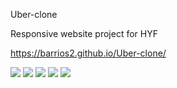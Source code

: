 Uber-clone

Responsive website project for HYF

https://barrios2.github.io/Uber-clone/

<img src="https://i.pinimg.com/originals/53/c4/16/53c4163b482e0bb8d9394f193c47b61f.png"/>

<img src="https://i.pinimg.com/originals/da/a6/17/daa61718e7c9bcf1ff4377618782c478.png"/>

<img src="https://i.pinimg.com/originals/25/21/06/252106b56a02a26f211badf78286d69b.png"/>

<img src="https://i.pinimg.com/originals/de/ba/b2/debab2f416e5259f255c621f401f376b.png"/>

<img src="https://i.pinimg.com/originals/5f/92/8b/5f928bc11c9e80bb420e49f5eb236dd6.png"/>
